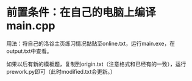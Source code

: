 # 前置条件：在自己的电脑上编译main.cpp

用法：将自己的洛谷主页练习情况黏贴至online.txt，运行main.exe，在output.txt中查看。

如果以后有新的模板题，复制到origin.txt（注意格式和已经有的一致），运行prework.py即可（此时modified.txt会更新。）